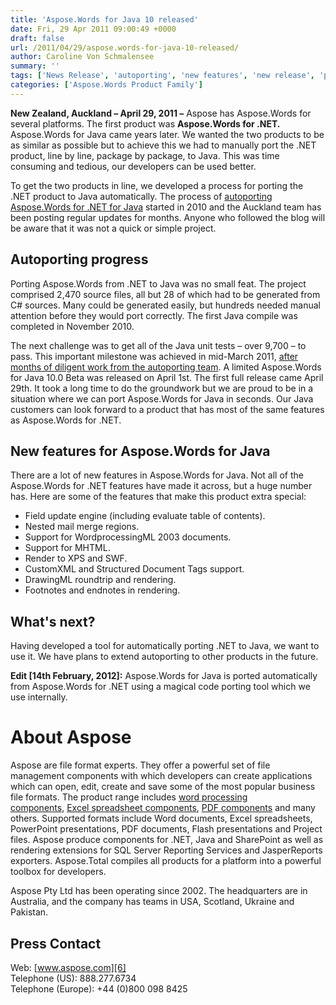 ```yaml
---
title: 'Aspose.Words for Java 10 released'
date: Fri, 29 Apr 2011 09:00:49 +0000
draft: false
url: /2011/04/29/aspose.words-for-java-10-released/
author: Caroline Von Schmalensee
summary: ''
tags: ['News Release', 'autoporting', 'new features', 'new release', 'press release', 'product development']
categories: ['Aspose.Words Product Family']
---
```


**New Zealand, Auckland – April 29, 2011 –** Aspose has Aspose.Words for several platforms. The first product was **Aspose.Words for .NET.** Aspose.Words for Java came years later. We wanted the two products to be as similar as possible but to achieve this we had to manually port the .NET product, line by line, package by package, to Java. This was time consuming and tedious, our developers can be used better.

To get the two products in line, we developed a process for porting the .NET product to Java automatically. The process of [autoporting Aspose.Words for .NET for Java][1] started in 2010 and the Auckland team has been posting regular updates for months. Anyone who followed the blog will be aware that it was not a quick or simple project.

## Autoporting progress

Porting Aspose.Words from .NET to Java was no small feat. The project comprised 2,470 source files, all but 28 of which had to be generated from C# sources. Many could be generated easily, but hundreds needed manual attention before they would port correctly. The first Java compile was completed in November 2010.

The next challenge was to get all of the Java unit tests – over 9,700 – to pass. This important milestone was achieved in mid-March 2011, [after months of diligent work from the autoporting team][2]. A limited Aspose.Words for Java 10.0 Beta was released on April 1st. The first full release came April 29th. It took a long time to do the groundwork but we are proud to be in a situation where we can port Aspose.Words for Java in seconds. Our Java customers can look forward to a product that has most of the same features as Aspose.Words for .NET.

## New features for Aspose.Words for Java

There are a lot of new features in Aspose.Words for Java. Not all of the Aspose.Words for .NET features have made it across, but a huge number has. Here are some of the features that make this product extra special:

*   Field update engine (including evaluate table of contents).
*   Nested mail merge regions.
*   Support for WordprocessingML 2003 documents.
*   Support for MHTML.
*   Render to XPS and SWF.
*   CustomXML and Structured Document Tags support.
*   DrawingML roundtrip and rendering.
*   Footnotes and endnotes in rendering.

## What's next?

Having developed a tool for automatically porting .NET to Java, we want to use it. We have plans to extend autoporting to other products in the future.

**Edit \[14th February, 2012\]:** Aspose.Words for Java is ported automatically from Aspose.Words for .NET using a magical code porting tool which we use internally.

# About Aspose

Aspose are file format experts. They offer a powerful set of file management components with which developers can create applications which can open, edit, create and save some of the most popular business file formats. The product range includes [word processing components][3], [Excel spreadsheet components][4], [PDF components][5] and many others. Supported formats include Word documents, Excel spreadsheets, PowerPoint presentations, PDF documents, Flash presentations and Project files. Aspose produce components for .NET, Java and SharePoint as well as rendering extensions for SQL Server Reporting Services and JasperReports exporters. Aspose.Total compiles all products for a platform into a powerful toolbox for developers.

Aspose Pty Ltd has been operating since 2002. The headquarters are in Australia, and the company has teams in USA, Scotland, Ukraine and Pakistan.

## Press Contact

Web: [www.aspose.com][6]  
Telephone (US): 888.277.6734  
Telephone (Europe): +44 (0)800 098 8425




[1]: https://blog.aspose.com/?s=Autoporting+Aspose.Words+for+Java+Progress
[2]: https://blog.aspose.com/2011/03/14/autoporting-aspose.words-for-java-progress-15th-mar-2011/
[3]: https://products.aspose.com/words/net
[4]: https://products.aspose.com/cells/net
[5]: https://products.aspose.com/pdf/net
[6]: http://www.aspose.com/




